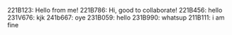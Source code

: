 221B123: Hello from me!
221B786: Hi, good to collaborate!
221B456: hello
231V676: kjk
241b667: oye
231B059: hello
231B990: whatsup
211B111: i am fine
